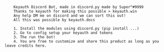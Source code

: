         Keyauth Discord Bot, made in discord.py made by Super™#9999
        Thanks to keyauth for making this possible > keyauth.win
        Any help DM me on discord and we can sort this out!
        All this was possible by keyauth.docs

        1. Install the modules using discord.py (pip install ...)
        2. Go to config setup your keyauth and tokens
        3. The run the bot!
        4. You are free to customize and share this product as long as you leave credits here.
